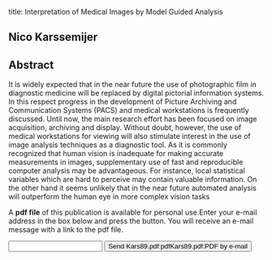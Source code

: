 title: Interpretation of Medical Images by Model Guided Analysis

## Nico Karssemijer

## Abstract
It is widely expected that in the near future the use of photographic film in diagnostic medicine will be replaced by digital pictorial information systems. In this respect progress in the development of Picture Archiving and Communication Systems (PACS) and medical workstations is frequently discussed. Until now, the main research effort has been focused on image acquisition, archiving and display. Without doubt, however, the use of medical workstations for viewing will also stimulate interest in the use of image analysis techniques as a diagnostic tool. As it is commonly recognized that human vision is inadequate for making accurate measurements in images, supplementary use of fast and reproducible computer analysis may be advantageous. For instance, local statistical variables which are hard to perceive may contain valuable information. On the other hand it seems unlikely that in the near future automated analysis will outperform the human eye in more complex vision tasks

A <b>pdf file</b> of this publication is available for personal use.Enter your e-mail address in the box below and press the button. You will receive an e-mail message with a link to the pdf file.
<form action="sender.php">  <input type="text" name="email">  <input type="submit" value="Send Kars89.pdf:pdfKars89.pdf:PDF by e-mail"></form>